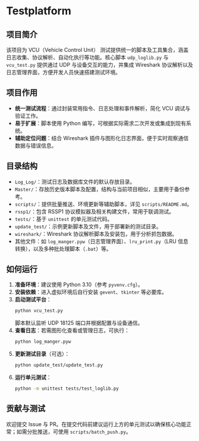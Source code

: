 # Testplatform

## 项目简介

该项目为 VCU（Vehicle Control Unit） 测试提供统一的脚本及工具集合，涵盖日志收集、协议解析、自动化执行等功能。核心脚本 `udp_loglib.py` 与 `vcu_test.py` 提供通过 UDP 与设备交互的能力，并集成 Wireshark 协议解析以及日志管理界面，方便开发人员快速搭建测试环境。

## 项目作用

- **统一测试流程**：通过封装常用指令、日志处理和事件解析，简化 VCU 调试与验证工作。
- **易于扩展**：脚本使用 Python 编写，可根据实际需求二次开发或集成到现有系统。
- **辅助定位问题**：结合 Wireshark 插件与图形化日志界面，便于实时观察通信数据与错误信息。

## 目录结构

- `Log_Log/`：测试日志及数据库文件的默认存放目录。
- `Master/`：存放历史版本脚本及配置，结构与当前项目相似，主要用于备份参考。
- `scripts/`：提供批量推送、环境更新等辅助脚本，详见 `scripts/README.md`。
- `rssp1/`：包含 RSSP1 协议模拟器及相关构建文件，常用于联调测试。
- `tests/`：基于 `unittest` 的单元测试代码。
- `update_test/`：示例更新脚本及文件，用于部署新的测试目录。
- `wireshark/`：Wireshark 协议解析脚本及安装包，用于分析抓包数据。
- 其他文件：如 `log_manger.pyw`（日志管理界面）、`lru_print.py`（LRU 信息转换），以及多种批处理脚本（`.bat`）等。

## 如何运行

1. **准备环境**：建议使用 Python 3.10（参考 `pyvenv.cfg`）。
2. **安装依赖**：进入虚拟环境后自行安装 `gevent`、`tkinter` 等必要库。
3. **启动测试平台**：
   ```bash
   python vcu_test.py
   ```
   脚本默认监听 UDP 18125 端口并根据配置与设备通信。
4. **查看日志**：若需图形化查看或管理日志，可执行：
   ```bash
   python log_manger.pyw
   ```
5. **更新测试目录**（可选）：
   ```bash
   python update_test/update_test.py
   ```
6. **运行单元测试**：
   ```bash
   python -m unittest tests/test_loglib.py
   ```

## 贡献与测试

欢迎提交 Issue 与 PR。在提交代码前建议运行上方的单元测试以确保核心功能正常；如需分批推送，可使用 `scripts/batch_push.py`。
